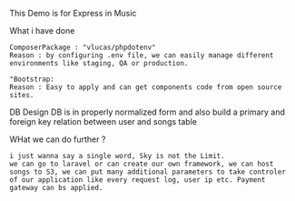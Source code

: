 This Demo is for Express in Music

What i have done

    ComposerPackage : "vlucas/phpdotenv"
    Reason : by configuring .env file, we can easily manage different environments like staging, QA or production.

    "Bootstrap:
    Reason : Easy to apply and can get components code from open source sites.


DB Design
    DB is in properly normalized form and also build a primary and foreign key relation between user and songs table

WHat we can do further ?

    i just wanna say a single word, Sky is not the Limit.
    we can go to laravel or can create our own framework, we can host songs to S3, we can put many additional parameters to take controler of our application like every request log, user ip etc. Payment gateway can bs applied.
